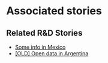 # Associated stories

<!-- !!DO NOT REMOVE!! start autogenerated hyperlinks -->
## Related R&D Stories
- [Some info in Mexico](/stories/?doc=MEX_01)
- [[OLD] Open data in Argentina](/stories/?doc=ARG_01)
<!-- !!DO NOT REMOVE!! end autogenerated hyperlinks -->
